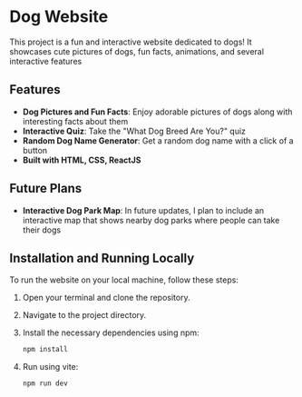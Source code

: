 # Dog Website

This project is a fun and interactive website dedicated to dogs! It showcases cute pictures of dogs, fun facts, animations, and several interactive features

## Features
- **Dog Pictures and Fun Facts**: Enjoy adorable pictures of dogs along with interesting facts about them
- **Interactive Quiz**: Take the "What Dog Breed Are You?" quiz
- **Random Dog Name Generator**: Get a random dog name with a click of a button
- **Built with HTML, CSS, ReactJS**

## Future Plans
- **Interactive Dog Park Map**: In future updates, I plan to include an interactive map that shows nearby dog parks where people can take their dogs

## Installation and Running Locally
To run the website on your local machine, follow these steps:

1. Open your terminal and clone the repository.
2. Navigate to the project directory.
3. Install the necessary dependencies using npm:

   ```bash
   npm install
4. Run using vite:

   ```bash
   npm run dev
